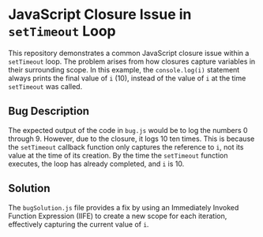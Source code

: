 # JavaScript Closure Issue in `setTimeout` Loop

This repository demonstrates a common JavaScript closure issue within a `setTimeout` loop.  The problem arises from how closures capture variables in their surrounding scope. In this example, the `console.log(i)` statement always prints the final value of `i` (10), instead of the value of `i` at the time `setTimeout` was called.

## Bug Description
The expected output of the code in `bug.js` would be to log the numbers 0 through 9. However, due to the closure, it logs 10 ten times. This is because the `setTimeout` callback function only captures the reference to `i`, not its value at the time of its creation. By the time the `setTimeout` function executes, the loop has already completed, and `i` is 10.

## Solution
The `bugSolution.js` file provides a fix by using an Immediately Invoked Function Expression (IIFE) to create a new scope for each iteration, effectively capturing the current value of `i`.